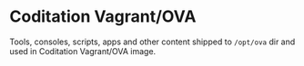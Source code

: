 # Coditation Vagrant/OVA
Tools, consoles, scripts, apps and other content shipped to `/opt/ova` dir and used in Coditation Vagrant/OVA image.
